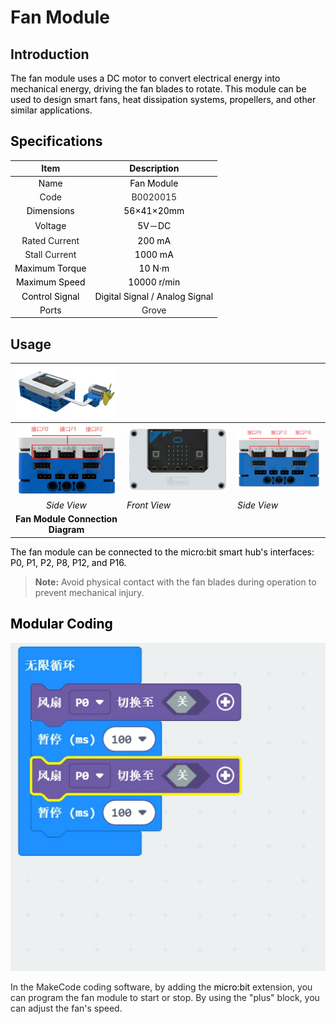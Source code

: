# Fan Module
## Introduction  
<font style="color:rgb(0,0,0);">The fan module uses a DC motor to convert electrical energy into mechanical energy, driving the fan blades to rotate. This module can be used to design smart fans, heat dissipation systems, propellers, and other similar applications.  </font>

## <font style="color:rgb(13, 13, 13);">Specifications</font>
| Item | **<font style="color:rgb(13, 13, 13);">Description</font>** |
| :---: | :---: |
| <font style="color:rgb(13, 13, 13);">Name</font> | <font style="color:rgb(0,0,0);"> Fan Module  </font> |
| Code | <font style="color:rgba(0, 0, 0, 0.85);">B0020015</font> |
| <font style="color:rgb(0,0,0);"> Dimensions</font> | <font style="color:rgb(0,0,0);">56×41×20mm</font> |
| <font style="color:rgb(13, 13, 13);">Voltage</font> | <font style="color:rgb(0,0,0);">5V－DC</font> |
|  Rated Current   | <font style="color:rgb(0,0,0);">200 mA</font> |
|  Stall Current   | <font style="color:rgb(0,0,0);">1000 mA</font> |
| <font style="color:rgb(0,0,0);"> Maximum Torque  </font> | <font style="color:rgb(0,0,0);">10 N·m</font> |
| <font style="color:rgb(0,0,0);"> Maximum Speed  </font> | <font style="color:rgb(0,0,0);">10000 r/min</font> |
| <font style="color:rgb(0,0,0);"> Control Signal  </font> | <font style="color:rgb(0,0,0);"> Digital Signal / Analog Signal  </font> |
| <font style="color:rgb(13, 13, 13);">Ports</font> | Grove |


## Usage  
| ![](img/FanModule01.png) | | |
| :---: | --- | --- |
| ![](img/FanModule02.png) | ![](img/FanModule03.png) | ![](img/FanModule04.png) |
| _<font style="color:rgb(13, 13, 13);">Side View</font>_ | _<font style="color:rgb(13, 13, 13);">Front View</font>_ | _<font style="color:rgb(13, 13, 13);">Side View</font>_ |
| **<font style="color:rgb(13, 13, 13);"> Fan Module Connection Diagram</font>** | | |


<font style="color:rgb(0,0,0);">The fan module can be connected to the micro:bit smart hub's interfaces: P0, P1, P2, P8, P12, and P16.  </font>

> **Note:** Avoid physical contact with the fan blades during operation to prevent mechanical injury.  
>

## <font style="color:rgb(0,0,0);">Modular Coding  </font>
![](img/FanModule05.gif)

<font style="color:rgba(0, 0, 0, 0.85);">In the MakeCode coding software, by adding the </font><font style="color:rgb(0,0,0);">micro:bit</font><font style="color:rgba(0, 0, 0, 0.85);"> extension, you can program the fan module to start or stop. By using the "plus" block, you can adjust the fan's speed.  </font>





